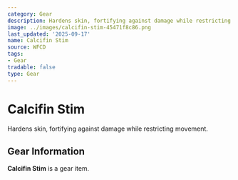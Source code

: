 ```yaml
---
category: Gear
description: Hardens skin, fortifying against damage while restricting movement.
image: ../images/calcifin-stim-45471f8c86.png
last_updated: '2025-09-17'
name: Calcifin Stim
source: WFCD
tags:
- Gear
tradable: false
type: Gear
---
```


# Calcifin Stim

Hardens skin, fortifying against damage while restricting movement.

## Gear Information

**Calcifin Stim** is a gear item.

